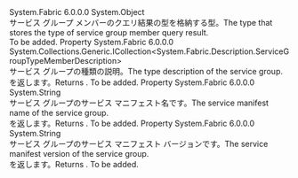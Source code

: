 <Type Name="ServiceGroupMemberType" FullName="System.Fabric.Query.ServiceGroupMemberType">
  <TypeSignature Language="C#" Value="public class ServiceGroupMemberType" />
  <TypeSignature Language="ILAsm" Value=".class public auto ansi beforefieldinit ServiceGroupMemberType extends System.Object" />
  <TypeSignature Language="DocId" Value="T:System.Fabric.Query.ServiceGroupMemberType" />
  <TypeSignature Language="VB.NET" Value="Public Class ServiceGroupMemberType" />
  <TypeSignature Language="F#" Value="type ServiceGroupMemberType = class" />
  <AssemblyInfo>
    <AssemblyName>System.Fabric</AssemblyName>
    <AssemblyVersion>6.0.0.0</AssemblyVersion>
  </AssemblyInfo>
  <Base>
    <BaseTypeName>System.Object</BaseTypeName>
  </Base>
  <Interfaces />
  <Docs>
    <summary>
      <para><span data-ttu-id="4c83a-101">サービス グループ メンバーのクエリ結果の型を格納する型。</span><span class="sxs-lookup"><span data-stu-id="4c83a-101">The type that stores the type of service group member query result.</span></span></para>
    </summary>
    <remarks>To be added.</remarks>
  </Docs>
  <Members>
    <Member MemberName="ServiceGroupMemberTypeDescription">
      <MemberSignature Language="C#" Value="public System.Collections.Generic.ICollection&lt;System.Fabric.Description.ServiceGroupTypeMemberDescription&gt; ServiceGroupMemberTypeDescription { get; }" />
      <MemberSignature Language="ILAsm" Value=".property instance class System.Collections.Generic.ICollection`1&lt;class System.Fabric.Description.ServiceGroupTypeMemberDescription&gt; ServiceGroupMemberTypeDescription" />
      <MemberSignature Language="DocId" Value="P:System.Fabric.Query.ServiceGroupMemberType.ServiceGroupMemberTypeDescription" />
      <MemberSignature Language="VB.NET" Value="Public ReadOnly Property ServiceGroupMemberTypeDescription As ICollection(Of ServiceGroupTypeMemberDescription)" />
      <MemberSignature Language="F#" Value="member this.ServiceGroupMemberTypeDescription : System.Collections.Generic.ICollection&lt;System.Fabric.Description.ServiceGroupTypeMemberDescription&gt;" Usage="System.Fabric.Query.ServiceGroupMemberType.ServiceGroupMemberTypeDescription" />
      <MemberType>Property</MemberType>
      <AssemblyInfo>
        <AssemblyName>System.Fabric</AssemblyName>
        <AssemblyVersion>6.0.0.0</AssemblyVersion>
      </AssemblyInfo>
      <ReturnValue>
        <ReturnType>System.Collections.Generic.ICollection&lt;System.Fabric.Description.ServiceGroupTypeMemberDescription&gt;</ReturnType>
      </ReturnValue>
      <Docs>
        <summary>
          <para><span data-ttu-id="4c83a-102">サービス グループの種類の説明。</span><span class="sxs-lookup"><span data-stu-id="4c83a-102">The type description of the service group.</span></span></para>
        </summary>
        <value>
          <para><span data-ttu-id="4c83a-103"><see cref="T:System.Collections.Generic.ICollection`1" /> を返します。</span><span class="sxs-lookup"><span data-stu-id="4c83a-103">Returns <see cref="T:System.Collections.Generic.ICollection`1" />.</span></span></para>
        </value>
        <remarks>To be added.</remarks>
      </Docs>
    </Member>
    <Member MemberName="ServiceManifestName">
      <MemberSignature Language="C#" Value="public string ServiceManifestName { get; }" />
      <MemberSignature Language="ILAsm" Value=".property instance string ServiceManifestName" />
      <MemberSignature Language="DocId" Value="P:System.Fabric.Query.ServiceGroupMemberType.ServiceManifestName" />
      <MemberSignature Language="VB.NET" Value="Public ReadOnly Property ServiceManifestName As String" />
      <MemberSignature Language="F#" Value="member this.ServiceManifestName : string" Usage="System.Fabric.Query.ServiceGroupMemberType.ServiceManifestName" />
      <MemberType>Property</MemberType>
      <AssemblyInfo>
        <AssemblyName>System.Fabric</AssemblyName>
        <AssemblyVersion>6.0.0.0</AssemblyVersion>
      </AssemblyInfo>
      <ReturnValue>
        <ReturnType>System.String</ReturnType>
      </ReturnValue>
      <Docs>
        <summary>
          <para><span data-ttu-id="4c83a-104">サービス グループのサービス マニフェスト名です。</span><span class="sxs-lookup"><span data-stu-id="4c83a-104">The service manifest name of the service group.</span></span></para>
        </summary>
        <value>
          <para><span data-ttu-id="4c83a-105"><see cref="T:System.String" /> を返します。</span><span class="sxs-lookup"><span data-stu-id="4c83a-105">Returns <see cref="T:System.String" />.</span></span></para>
        </value>
        <remarks>To be added.</remarks>
      </Docs>
    </Member>
    <Member MemberName="ServiceManifestVersion">
      <MemberSignature Language="C#" Value="public string ServiceManifestVersion { get; }" />
      <MemberSignature Language="ILAsm" Value=".property instance string ServiceManifestVersion" />
      <MemberSignature Language="DocId" Value="P:System.Fabric.Query.ServiceGroupMemberType.ServiceManifestVersion" />
      <MemberSignature Language="VB.NET" Value="Public ReadOnly Property ServiceManifestVersion As String" />
      <MemberSignature Language="F#" Value="member this.ServiceManifestVersion : string" Usage="System.Fabric.Query.ServiceGroupMemberType.ServiceManifestVersion" />
      <MemberType>Property</MemberType>
      <AssemblyInfo>
        <AssemblyName>System.Fabric</AssemblyName>
        <AssemblyVersion>6.0.0.0</AssemblyVersion>
      </AssemblyInfo>
      <ReturnValue>
        <ReturnType>System.String</ReturnType>
      </ReturnValue>
      <Docs>
        <summary>
          <para><span data-ttu-id="4c83a-106">サービス グループのサービス マニフェスト バージョンです。</span><span class="sxs-lookup"><span data-stu-id="4c83a-106">The service manifest version of the service group.</span></span></para>
        </summary>
        <value>
          <para><span data-ttu-id="4c83a-107"><see cref="T:System.String" /> を返します。</span><span class="sxs-lookup"><span data-stu-id="4c83a-107">Returns <see cref="T:System.String" />.</span></span></para>
        </value>
        <remarks>To be added.</remarks>
      </Docs>
    </Member>
  </Members>
</Type>